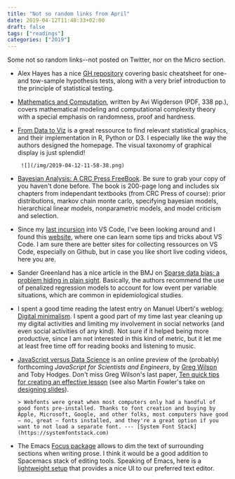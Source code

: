 ```yaml
---
title: "Not so random links from April"
date: 2019-04-12T11:48:33+02:00
draft: false
tags: ["readings"]
categories: ["2019"]
---
```


Some not so random links--not posted on Twitter, nor on the Micro section.

<!--more-->

- Alex Hayes has a nice [GH repository](https://github.com/alexpghayes/over-it) covering basic cheatsheet for one- and tow-sample hypothesis tests, along with a very brief introduction to the principle of statistical testing.

- [Mathematics and Computation](https://www.math.ias.edu/files/Website03-25-19.pdf), written by Avi Wigderson (PDF, 338 pp.), covers mathematical modeling and computational complexity theory with a special emphasis on randomness, proof and hardness.

- [From Data to Viz](https://www.data-to-viz.com) is a great ressource to find relevant statistical graphics, and their implementation in R, Python or D3. I especially like the way the authors designed the homepage. The visual taxonomy of graphical display is just splendid!

       ![](/img/2019-04-12-11-58-38.png)

- [Bayesian Analysis: A CRC Press FreeBook](https://www.crcpress.com/go/bayesian_analysis_a_crc_press_freebook). Be sure to grab your copy of you haven't done before. The book is 200-page long and includes six chapters from independant textbooks (from CRC Press of course): prior distributions, markov chain monte carlo, specifying bayesian models, hierarchical linear models, nonparametric models, and model criticism and selection.

- Since my [last incursion](/post/vscode-python/) into VS Code, I've been looking around and I found this [website](https://vscodecandothat.com), where one can learn some tips and tricks about VS Code. I am sure there are better sites for collecting ressources on VS Code, especially on Github, but in case you like short live coding videos, here you are.

- Sander Greenland has a nice article in the BMJ on [Sparse data bias: a problem hiding in plain sight](https://www.bmj.com/content/352/bmj.i1981). Basically, the authors recommend the use of penalized regression models to account for low event per variable situations, which are common in epidemiological studies.

- I spent a good time reading the latest entry on Manuel Uberti's weblog: [Digital minimalism](http://manuel-uberti.github.io//real-life/2019/04/10/digital-minimalism/). I spent a good part of my time last year cleaning up my digital activities and limiting my involvement in social networks (and even social activities of any kind). Not sure if it helped being more productive, since I am not interested in this kind of metric, but it let me at least free time off for reading books and listening to music.

- [JavaScript versus Data Science](https://software-tools-in-javascript.github.io/js-vs-ds/en/) is an online preview of the (probably) forthcoming _JavaScript for Scientists and Engineers_, by [Greg Wilson](http://third-bit.com) and Toby Hodges. Don't miss Greg Wilson's last paper, [Ten quick tips for creating an effective lesson](https://journals.plos.org/ploscompbiol/article?id=10.1371/journal.pcbi.1006915) (see also Martin Fowler's take on [designing slides](https://martinfowler.com/bliki/VisualChannel.html)).

      > Webfonts were great when most computers only had a handful of good fonts pre-installed. Thanks to font creation and buying by Apple, Microsoft, Google, and other folks, most computers have good — no, great — fonts installed, and they're a great option if you want to not load a separate font. --- [System Font Stack](https://systemfontstack.com)

- The Emacs [Focus package](https://github.com/larstvei/Focus/) allows to dim the text of surrounding sections when writing prose. I think it would be a good addition to Spacemacs stack of editing tools. Speaking of Emacs, here is a [lightweight setup](https://blog.jft.rocks/emacs/emacs-from-scratch.html) that provides a nice UI to our preferred text editor.
